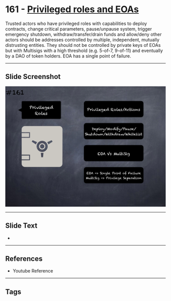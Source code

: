 # 161 - [Privileged roles and EOAs](Privileged%20roles%20and%20EOAs.md)
Trusted actors who have privileged roles with capabilities to deploy contracts, change critical parameters, pause/unpause system, trigger emergency shutdown, withdraw/transfer/drain funds and allow/deny other actors should be addresses controlled by multiple, independent, mutually distrusting entities. They should not be controlled by private keys of EOAs but with Multisigs with a high threshold (e.g. 5-of-7, 9-of-11) and eventually by a DAO of token holders. EOA has a single point of failure.
___
## Slide Screenshot
![0161.png](../../images/pitfalls_and_best_practices201/161.png)
___
## Slide Text
- 
___
## References
- Youtube Reference
___
## Tags
